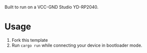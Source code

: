 Built to run on a VCC-GND Studio YD-RP2040.

# Usage
1. Fork this template
2. Run `cargo run` while connecting your device in bootloader mode.